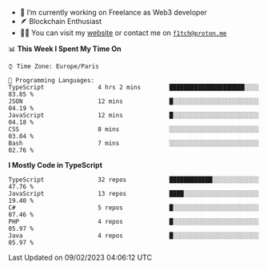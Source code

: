 - 🔭 I’m currently working on Freelance as Web3 developer
- 🪶 Blockchain Enthusiast
- 👨‍💻 You can visit my [website](https://f1tch.xyz) or contact me on [`f1tch@proton.me`](mailto:f1tch@proton.me)

<!--START_SECTION:waka-->
📊 **This Week I Spent My Time On** 

```text
⌚︎ Time Zone: Europe/Paris

💬 Programming Languages: 
TypeScript               4 hrs 2 mins        █████████████████████░░░░   83.85 % 
JSON                     12 mins             █░░░░░░░░░░░░░░░░░░░░░░░░   04.19 % 
JavaScript               12 mins             █░░░░░░░░░░░░░░░░░░░░░░░░   04.18 % 
CSS                      8 mins              ░░░░░░░░░░░░░░░░░░░░░░░░░   03.04 % 
Bash                     7 mins              ░░░░░░░░░░░░░░░░░░░░░░░░░   02.76 % 

```

**I Mostly Code in TypeScript** 

```text
TypeScript               32 repos            ████████████░░░░░░░░░░░░░   47.76 % 
JavaScript               13 repos            ████░░░░░░░░░░░░░░░░░░░░░   19.40 % 
C#                       5 repos             █░░░░░░░░░░░░░░░░░░░░░░░░   07.46 % 
PHP                      4 repos             █░░░░░░░░░░░░░░░░░░░░░░░░   05.97 % 
Java                     4 repos             █░░░░░░░░░░░░░░░░░░░░░░░░   05.97 % 

```



 Last Updated on 09/02/2023 04:06:12 UTC
<!--END_SECTION:waka-->
